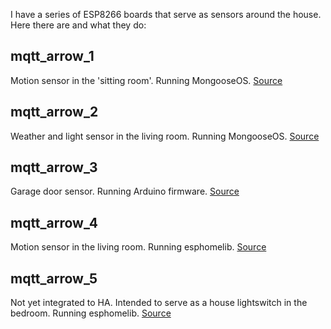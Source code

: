 I have a series of ESP8266 boards that serve as sensors around the house. Here there are and what they do:

## mqtt_arrow_1

Motion sensor in the 'sitting room'. Running MongooseOS. [Source](motion.js)

## mqtt_arrow_2

Weather and light sensor in the living room. Running MongooseOS. [Source](climate.js)

## mqtt_arrow_3

Garage door sensor. Running Arduino firmware. [Source](ultrasonic_mqtt.ino)

## mqtt_arrow_4

Motion sensor in the living room. Running esphomelib. [Source](mqtt_arrow_4.yaml)

## mqtt_arrow_5

Not yet integrated to HA. Intended to serve as a house lightswitch in the bedroom. Running esphomelib. [Source](mqtt_arrow_5.yaml)
